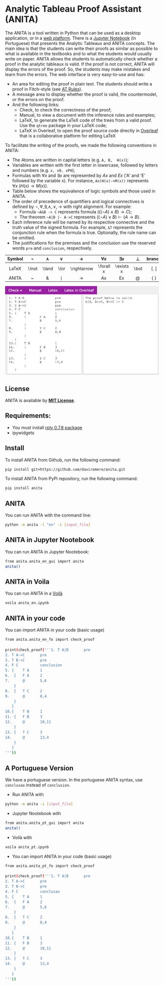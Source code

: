 # Analytic Tableau Proof Assistant (ANITA)

The ANITA is a tool written in Python that can be used as a desktop application, or in a [web platform](https://sistemas.quixada.ufc.br/anita/en/). There is a [Jupyter Notebook](https://colab.research.google.com/github/daviromero/logic4py/blob/main/src/book/Cap%C3%ADtulo%2013%20-%20Tableau%20Anal%C3%ADtico%20da%20L%C3%B3gica%20de%20Primeira-Ordem.ipynb) (in Portuguese) that presents the Analytic Tableaux and ANITA concepts. The main idea is that the students can write their proofs as similar as possible to what is available in the textbooks and to what the students would usually write on paper. ANITA allows the students to automatically check whether a proof in the analytic tableaux is valid. If the proof is not correct, ANITA will display the errors of the proof. So, the students may make mistakes and learn from the errors. The web interface is very easy-to-use and has: 
- An area for editing the proof in plain text. The students should write a proof in Fitch-style (see [AT Rules](https://github.com/daviromero/anita/blob/main/AT-Rules.pdf)).
- A message area to display whether the proof is valid, the countermodel, or the errors on the proof.
- And the following links: 
  - Check, to check the correctness of the proof; 
  - Manual, to view a document with the inference rules and examples; 
  - LaTeX, to generate the LaTeX code of the trees from a valid proof. Use the `qtree` package in your LaTeX code; 
  - LaTeX in Overleaf, to open the proof source code directly in [Overleaf](http://overleaf.com/) that is a collaborative platform for editing LaTeX

To facilitate the writing of the proofs, we made the following conventions in ANITA:
- The Atoms are written in capital letters (e.g. `A, B,  H(x)`);
- Variables are written with the first letter in lowercase, followed by letters and numbers (e.g. `x, x0, xP0`);
- Formulas with $\forall x$ and $\exists x$ are represented by $Ax$ and $Ex$ ('A' and 'E' followed by the variable x). For instance, `Ax(H(x)->M(x))` represents $\forall x~(H(x)\rightarrow M(x))$.
- Table below shows the equivalence of logic symbols and those used in ANITA.
- The order of precedence of quantifiers and logical connectives is defined by $\lnot,\forall,\exists,\wedge,\vee,\rightarrow$ with right alignment. For example:
  - Formula `~A&B -> C` represents formula $(((\lnot A)\land B)\rightarrow C)$;
  - The theorem `~A|B |- A->C` represents $((\lnot A)\vee B)\vdash (A\rightarrow B)$.
- Each inference rule will be named by its respective connective and the truth value of the signed formula. For example, `&T` represents the conjunction rule when the formula is true. Optionally, the rule name can be omitted.
- The justifications for the premises and the conclusion use the reserved words `pre` and `conclusion`, respectively.

| Symbol |  $\lnot$ | $\land$ | $\lor$ | $\rightarrow$ | $\forall x$ | $\exists x$ | $\bot$ | branch | $\vdash$ |
| :---:  |  :---:  | :---: | :---:  | :---:  | :---:  | :---:  | :---:  | :---:  | :---: |
| LaTeX  |  $\backslash\textrm{lnot}$ | $\backslash\textrm{land}$ | $\backslash\textrm{lor}$ | $\backslash\textrm{rightarrow}$ | $\backslash\textrm{forall x}$ | $\backslash\textrm{exists x}$ | $\backslash\textrm{bot}$ | $[.~]$ | $\backslash\textrm{vdash}$ |
| ANITA |  ~  | \& | $\mid$ | -> | Ax | Ex | @  | { } | \|- |

![](ANITA-EXAMPLE.png)

## License
ANITA is available by [**MIT License**](https://github.com/daviromero/anita/blob/main/license.txt).

## Requirements:
- You must install [rply 0.7.8 package](https://pypi.org/project/rply/)
- ipywidgets

## Install

To install ANITA from Github, run the following command:
```bash
pip install git+https://github.com/daviromero/anita.git
```

To install ANITA from PyPi repository, run the following command:
```bash
pip install anita
```

## ANITA
You can run ANITA with the command line: 
```bash
python -m anita -l "en" -i [input_file] 
```
## ANITA in Jupyter Nootebook
You can run ANITA in Jupyter Nootebook: 
```bash
from anita.anita_en_gui import anita
anita()

```
## ANITA in Voila
You can run ANITA in a [Voilà](https://voila.readthedocs.io/) 
```bash
voila anita_en.ipynb
```
## ANITA in your code
You can import ANITA in your code (basic usage)
```bash
from anita.anita_en_fo import check_proof

print(check_proof('''1. T A|B		pre
2. T A->C		pre
3. T B->C		pre
4. F C			conclusion
5. {	T A		1
6.	{	F A	    2
7.		@	    5,6
	}
8.	{	T C	    2
9.		@	    8,4
	}
   }
10.{	T B		1
11.	{	F B	    3
12.		@	    10,11
	}
13.	{	T C 	3
14.		@	    13,4
	}
   }
'''))
```

## A Portuguese Version
We have a portuguese version. In the portuguese ANITA syntax, use `conclusao` instead of `conclusion`.

- Run ANITA with
```bash
python -m anita -i [input_file] 
```
- Jupyter Nootebook with
```bash
from anita.anita_pt_gui import anita
anita()
```
- Voilà with
```bash
voila anita_pt.ipynb
```
- You can import ANITA in your code (basic usage)
```bash
from anita.anita_pt_fo import check_proof

print(check_proof('''1. T A|B		pre
2. T A->C		pre
3. T B->C		pre
4. F C			conclusao
5. {	T A		1
6.	{	F A	    2
7.		@	    5,6
	}
8.	{	T C	    2
9.		@	    8,4
	}
   }
10.{	T B		1
11.	{	F B	    3
12.		@	    10,11
	}
13.	{	T C 	3
14.		@	    13,4
	}
   }
'''))
```
